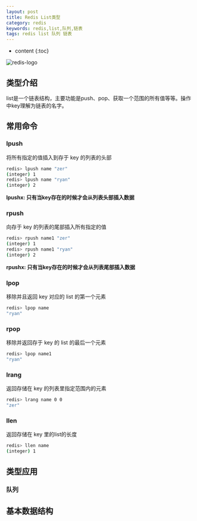 ```yaml
---
layout: post
title: Redis List类型
category: redis
keywords: redis,list,队列,链表
tags: redis list 队列 链表
---
```


* content
{:toc}

![redis-logo](http://blog.zhangenrui.cn/redis-logo.png)

## 类型介绍

list是一个链表结构，主要功能是push、pop、获取一个范围的所有值等等。操作中key理解为链表的名字。

<!--more-->

## 常用命令

### lpush

将所有指定的值插入到存于 key 的列表的头部

```sh
redis> lpush name "zer"
(integer) 1
redis> lpush name "ryan"
(integer) 2
```

**lpushx: 只有当key存在的时候才会从列表头部插入数据**

### rpush

向存于 key 的列表的尾部插入所有指定的值

```sh
redis> rpush name1 "zer"
(integer) 1
redis> rpush name1 "ryan"
(integer) 2
```

**rpushx: 只有当key存在的时候才会从列表尾部插入数据**

### lpop

移除并且返回 key 对应的 list 的第一个元素

```sh
redis> lpop name
"ryan"
```

### rpop

移除并返回存于 key 的 list 的最后一个元素

```sh
redis> lpop name1
"ryan"
```

### lrang

返回存储在 key 的列表里指定范围内的元素

```sh
redis> lrang name 0 0
"zer"
```

### llen

返回存储在 key 里的list的长度

```sh
redis> llen name
(integer) 1
```

## 类型应用

### 队列

## 基本数据结构